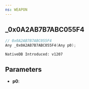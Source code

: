 ```yaml
---
ns: WEAPON
---
```

## _0x0A2AB7B7ABC055F4

```c
// 0x0A2AB7B7ABC055F4
Any _0x0A2AB7B7ABC055F4(Any p0);
```

```
NativeDB Introduced: v1207
```

## Parameters
* **p0**:
